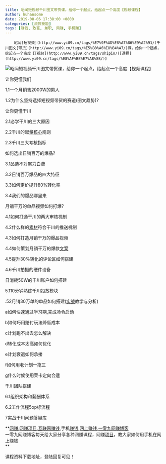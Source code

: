 ```yaml
---
title: 昭闻短视频千川图文带货课，给你一个起点，给起点一个高度【视频课程】
author: huhansome
date: 2019-08-06 17:38:00 +0800
categories: [流弊技能]
tags: [赚钱, 致富, 兼职, 网赚, 手机赚]
---
```



        昭闻[短视频](http://www.yi09.cn/tags/%E7%9F%AD%E8%A7%86%E9%A2%91/)千川图文[带货](http://www.yi09.cn/tags/%E5%B8%A6%E8%B4%A7/)课，给你一个起点，给起点一个高度【[视频](http://www.yi09.cn/tags/shipin/)[课程](http://www.yi09.cn/tags/%E8%AF%BE%E7%A8%8B/)】

![昭闻短视频千川图文带货课，给你一个起点，给起点一个高度【视频课程】](http://www.yi09.cn/zb_users/upload/2021/07/20210729224506162756990683390.jpeg)

让你更懂我们

  

1.1一个月销售2000W的男人

  

1.2为什么坚持选择短视频带货的赛道(图文趋势)?

  

让你更懂干川

  

2.1必学干川的三大原因

  

2.2千川的起量[核心](http://www.yi09.cn/tags/hexin/)规则

  

2.3千川三大考核指标

  

如何选出日销百万的爆品?

  

3.1品选不对努力白费

  

3.2日销百万爆品的四大特征

  

3.3如何定价提升80%转化率

  

3.4我们的爆品哪里来

  

月销干万的单品视频如何打爆?

  

4.1如何打通干川的两大审核机制

  

4.2什么样的[素材](http://www.yi09.cn/tags/%E7%B4%A0%E6%9D%90/)符合干川的推送机制

  

4.3如何打造月销干万的爆品视频

  

4.4如何策划月销干万的爆款[文案](http://www.yi09.cn/tags/%E6%96%87%E6%A1%88/)

  

4.5提升30%转化的评论区如何搭建

  

4.6千川拍摄的硬件设备

  

日消耗50W的千川账户如何搭建

  

5.110分钟熟练千川投放模块

  

.52月销30万单的单品如何搭建([实战](http://www.yi09.cn/tags/%E5%AE%9E%E6%88%98/)教学与分析)

  

a如何快速通过学习期,完成冷令启动

  

b如何巧用赔付玩法降低成本

  

c计划跑不出去怎么解决

  

d转化成本太高如何优化

  

e计划衰退如何承接

  

f如何用老计划一拖三

  

g什么时候使用莱卡定向合适

  

千川团队搭建

  

6.1组织架构和薪酬体系

  

6.2工作流程5op标流程

  

7实战干川问题答疑库

  

  

**[网赚](http://www.yi09.cn/tags/%E7%BD%91%E8%B5%9A/),[网赚项目](http://www.yi09.cn/tags/%E7%BD%91%E8%B5%9A%E9%A1%B9%E7%9B%AE/),[互联网赚钱](http://www.yi09.cn/tags/%E4%BA%92%E8%81%94%E7%BD%91%E8%B5%9A%E9%92%B1/),手机[赚钱](http://www.yi09.cn/tags/%E8%B5%9A%E9%92%B1/),[网上赚钱](http://www.yi09.cn/tags/%E7%BD%91%E4%B8%8A%E8%B5%9A%E9%92%B1/),[一零九网赚博客](http://www.yi09.cn/tags/%E4%B8%80%E9%9B%B6%E4%B9%9D%E7%BD%91%E8%B5%9A%E5%8D%9A%E5%AE%A2/)  
一零九网赚博客每天给大家分享各种网赚课程，网赚[项目](http://www.yi09.cn/tags/%E9%A1%B9%E7%9B%AE/)，教大家如何用手机在网上赚钱  
**  
  
  

课程资料下载地址，登陆回复可见！

